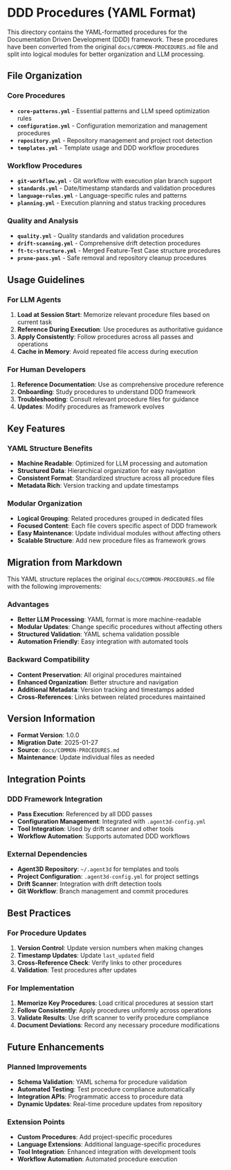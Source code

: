 # DDD Procedures (YAML Format)

This directory contains the YAML-formatted procedures for the Documentation Driven Development (DDD) framework. These procedures have been converted from the original `docs/COMMON-PROCEDURES.md` file and split into logical modules for better organization and LLM processing.

## File Organization

### Core Procedures
- **`core-patterns.yml`** - Essential patterns and LLM speed optimization rules
- **`configuration.yml`** - Configuration memorization and management procedures
- **`repository.yml`** - Repository management and project root detection
- **`templates.yml`** - Template usage and DDD workflow procedures

### Workflow Procedures
- **`git-workflow.yml`** - Git workflow with execution plan branch support
- **`standards.yml`** - Date/timestamp standards and validation procedures
- **`language-rules.yml`** - Language-specific rules and patterns
- **`planning.yml`** - Execution planning and status tracking procedures

### Quality and Analysis
- **`quality.yml`** - Quality standards and validation procedures
- **`drift-scanning.yml`** - Comprehensive drift detection procedures
- **`ft-tc-structure.yml`** - Merged Feature-Test Case structure procedures
- **`prune-pass.yml`** - Safe removal and repository cleanup procedures

## Usage Guidelines

### For LLM Agents
1. **Load at Session Start**: Memorize relevant procedure files based on current task
2. **Reference During Execution**: Use procedures as authoritative guidance
3. **Apply Consistently**: Follow procedures across all passes and operations
4. **Cache in Memory**: Avoid repeated file access during execution

### For Human Developers
1. **Reference Documentation**: Use as comprehensive procedure reference
2. **Onboarding**: Study procedures to understand DDD framework
3. **Troubleshooting**: Consult relevant procedure files for guidance
4. **Updates**: Modify procedures as framework evolves

## Key Features

### YAML Structure Benefits
- **Machine Readable**: Optimized for LLM processing and automation
- **Structured Data**: Hierarchical organization for easy navigation
- **Consistent Format**: Standardized structure across all procedure files
- **Metadata Rich**: Version tracking and update timestamps

### Modular Organization
- **Logical Grouping**: Related procedures grouped in dedicated files
- **Focused Content**: Each file covers specific aspect of DDD framework
- **Easy Maintenance**: Update individual modules without affecting others
- **Scalable Structure**: Add new procedure files as framework grows

## Migration from Markdown

This YAML structure replaces the original `docs/COMMON-PROCEDURES.md` file with the following improvements:

### Advantages
- **Better LLM Processing**: YAML format is more machine-readable
- **Modular Updates**: Change specific procedures without affecting others
- **Structured Validation**: YAML schema validation possible
- **Automation Friendly**: Easy integration with automated tools

### Backward Compatibility
- **Content Preservation**: All original procedures maintained
- **Enhanced Organization**: Better structure and navigation
- **Additional Metadata**: Version tracking and timestamps added
- **Cross-References**: Links between related procedures maintained

## Version Information

- **Format Version**: 1.0.0
- **Migration Date**: 2025-01-27
- **Source**: `docs/COMMON-PROCEDURES.md`
- **Maintenance**: Update individual files as needed

## Integration Points

### DDD Framework Integration
- **Pass Execution**: Referenced by all DDD passes
- **Configuration Management**: Integrated with `.agent3d-config.yml`
- **Tool Integration**: Used by drift scanner and other tools
- **Workflow Automation**: Supports automated DDD workflows

### External Dependencies
- **Agent3D Repository**: `~/.agent3d` for templates and tools
- **Project Configuration**: `.agent3d-config.yml` for project settings
- **Drift Scanner**: Integration with drift detection tools
- **Git Workflow**: Branch management and commit procedures

## Best Practices

### For Procedure Updates
1. **Version Control**: Update version numbers when making changes
2. **Timestamp Updates**: Update `last_updated` field
3. **Cross-Reference Check**: Verify links to other procedures
4. **Validation**: Test procedures after updates

### For Implementation
1. **Memorize Key Procedures**: Load critical procedures at session start
2. **Follow Consistently**: Apply procedures uniformly across operations
3. **Validate Results**: Use drift scanner to verify procedure compliance
4. **Document Deviations**: Record any necessary procedure modifications

## Future Enhancements

### Planned Improvements
- **Schema Validation**: YAML schema for procedure validation
- **Automated Testing**: Test procedure compliance automatically
- **Integration APIs**: Programmatic access to procedure data
- **Dynamic Updates**: Real-time procedure updates from repository

### Extension Points
- **Custom Procedures**: Add project-specific procedures
- **Language Extensions**: Additional language-specific procedures
- **Tool Integration**: Enhanced integration with development tools
- **Workflow Automation**: Automated procedure execution
